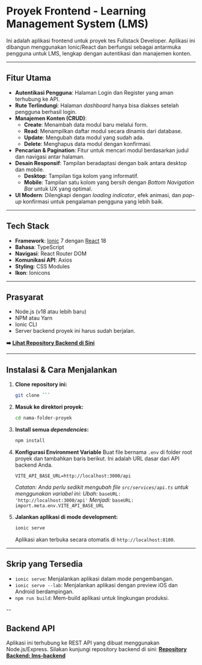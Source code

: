 # Proyek Frontend - Learning Management System (LMS)

Ini adalah aplikasi frontend untuk proyek tes Fullstack Developer. Aplikasi ini dibangun menggunakan Ionic/React dan berfungsi sebagai antarmuka pengguna untuk LMS, lengkap dengan autentikasi dan manajemen konten.

---

## Fitur Utama

- **Autentikasi Pengguna**: Halaman Login dan Register yang aman terhubung ke API.
- **Rute Terlindungi**: Halaman *dashboard* hanya bisa diakses setelah pengguna berhasil login.
- **Manajemen Konten (CRUD)**:
  - **Create**: Menambah data modul baru melalui form.
  - **Read**: Menampilkan daftar modul secara dinamis dari database.
  - **Update**: Mengubah data modul yang sudah ada.
  - **Delete**: Menghapus data modul dengan konfirmasi.
- **Pencarian & Pagination**: Fitur untuk mencari modul berdasarkan judul dan navigasi antar halaman.
- **Desain Responsif**: Tampilan beradaptasi dengan baik antara desktop dan mobile.
  - **Desktop**: Tampilan tiga kolom yang informatif.
  - **Mobile**: Tampilan satu kolom yang bersih dengan *Bottom Navigation Bar* untuk UX yang optimal.
- **UI Modern**: Dilengkapi dengan *loading indicator*, efek animasi, dan *pop-up* konfirmasi untuk pengalaman pengguna yang lebih baik.

---

## Tech Stack

- **Framework**: [Ionic](https://ionicframework.com/) 7 dengan [React](https://reactjs.org/) 18
- **Bahasa**: TypeScript
- **Navigasi**: React Router DOM
- **Komunikasi API**: Axios
- **Styling**: CSS Modules
- **Ikon**: Ionicons

---

## Prasyarat

- Node.js (v18 atau lebih baru)
- NPM atau Yarn
- Ionic CLI
- Server backend proyek ini harus sudah berjalan.

**➡️ [Lihat Repository Backend di Sini]()**

---

## Instalasi & Cara Menjalankan

1.  **Clone repository ini:**
    ```bash
    git clone ```

2.  **Masuk ke direktori proyek:**
    ```bash
    cd nama-folder-proyek
    ```

3.  **Install semua *dependencies*:**
    ```bash
    npm install
    ```

4.  **Konfigurasi Environment Variable**
    Buat file bernama `.env` di folder root proyek dan tambahkan baris berikut. Ini adalah URL dasar dari API backend Anda.
    ```
    VITE_API_BASE_URL=http://localhost:3000/api
    ```
    *Catatan: Anda perlu sedikit mengubah file `src/services/api.ts` untuk menggunakan variabel ini:*
    *Ubah:* `baseURL: 'http://localhost:3000/api'`
    *Menjadi:* `baseURL: import.meta.env.VITE_API_BASE_URL`

5.  **Jalankan aplikasi di mode development:**
    ```bash
    ionic serve
    ```
    Aplikasi akan terbuka secara otomatis di `http://localhost:8100`.

---

## Skrip yang Tersedia

- `ionic serve`: Menjalankan aplikasi dalam mode pengembangan.
- `ionic serve --lab`: Menjalankan aplikasi dengan preview iOS dan Android berdampingan.
- `npm run build`: Mem-build aplikasi untuk lingkungan produksi.

--

## Backend API
Aplikasi ini terhubung ke REST API yang dibuat menggunakan Node.js/Express. Silakan kunjungi repository backend di sini:
**[Repository Backend: lms-backend](https://github.com/cakcakgelo10/tes-fullstack.git)**


